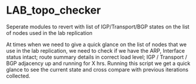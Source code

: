 # LAB_topo_checker
Seperate modules to revert with list of IGP/Transport/BGP states on the list of nodes used in the lab replication

At times when we need to give a quick glance on the list of nodes that we use in the lab replication, we need to check if we have the ARP, Interface status intact; route summary details in correct load level; IGP / Transport / BGP adjacency up and running for X hrs. Running this script we get a quick glance to see the current state and cross compare with previous iterations collected.
